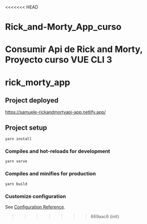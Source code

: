 <<<<<<< HEAD
# Rick_and-Morty_App_curso
Consumir Api de Rick and Morty, Proyecto curso VUE CLI 3
=======
# rick_morty_app

## Project deployed

https://samuele-rickandmortyapi-app.netlify.app/


## Project setup
```
yarn install
```

### Compiles and hot-reloads for development
```
yarn serve
```

### Compiles and minifies for production
```
yarn build
```

### Customize configuration
See [Configuration Reference](https://cli.vuejs.org/config/).
>>>>>>> 669aac6 (init)
